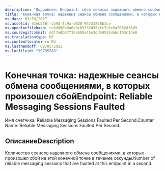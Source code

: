 ```yaml
---
description: 'Подробнее: Endpoint: сбой сеансов надежного обмена сообщениями'
title: 'Конечная точка: надежные сеансы обмена сообщениями, в которых произошел сбой'
ms.date: 03/30/2017
ms.assetid: 63eb536f-cb9d-4c9a-b620-947d1828b1ce
ms.openlocfilehash: cc0d698bda6e9c85f38d354fc7c6c6a7052d36d3
ms.sourcegitcommit: ddf7edb67715a5b9a45e3dd44536dabc153c1de0
ms.translationtype: MT
ms.contentlocale: ru-RU
ms.lasthandoff: 02/06/2021
ms.locfileid: "99735768"
---
```

# <a name="endpoint-reliable-messaging-sessions-faulted"></a><span data-ttu-id="319b6-103">Конечная точка: надежные сеансы обмена сообщениями, в которых произошел сбой</span><span class="sxs-lookup"><span data-stu-id="319b6-103">Endpoint: Reliable Messaging Sessions Faulted</span></span>

<span data-ttu-id="319b6-104">Имя счетчика: Reliable Messaging Sessions Faulted Per Second.</span><span class="sxs-lookup"><span data-stu-id="319b6-104">Counter Name: Reliable Messaging Sessions Faulted Per Second.</span></span>  
  
## <a name="description"></a><span data-ttu-id="319b6-105">Описание</span><span class="sxs-lookup"><span data-stu-id="319b6-105">Description</span></span>  

 <span data-ttu-id="319b6-106">Количество сеансов надежного обмена сообщениями, в которых произошел сбой на этой конечной точке в течение секунды.</span><span class="sxs-lookup"><span data-stu-id="319b6-106">Number of reliable messaging sessions that are faulted at this endpoint in a second.</span></span>
